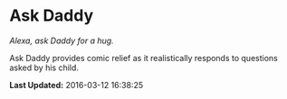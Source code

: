 # Ask Daddy
*Alexa, ask Daddy for a hug.*

Ask Daddy provides comic relief as it realistically responds to questions asked by his child.

**Last Updated:** 2016-03-12 16:38:25